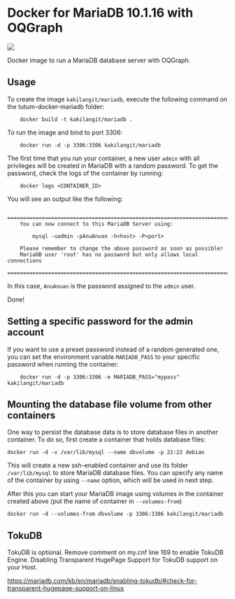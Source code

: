 Docker for MariaDB 10.1.16 with OQGraph
====================

[![](https://images.microbadger.com/badges/image/kakilangit/mariadb.svg)](http://microbadger.com/images/kakilangit/mariadb "Get your own image badge on microbadger.com")

Docker image to run a MariaDB database server with OQGraph.

Usage
-----

To create the image `kakilangit/mariadb`, execute the following command on the tutum-docker-mariadb folder:

        docker build -t kakilangit/mariadb .

To run the image and bind to port 3306:

        docker run -d -p 3306:3306 kakilangit/mariadb

The first time that you run your container, a new user `admin` with all privileges
will be created in MariaDB with a random password. To get the password, check the logs
of the container by running:

        docker logs <CONTAINER_ID>

You will see an output like the following:

        ========================================================================
        You can now connect to this MariaDB Server using:

            mysql -uadmin -pAnuAnuan -h<host> -P<port>

        Please remember to change the above password as soon as possible!
        MariaDB user 'root' has no password but only allows local connections
        ========================================================================


In this case, `AnuAnuan` is the password assigned to the `admin` user.

Done!


Setting a specific password for the admin account
-------------------------------------------------

If you want to use a preset password instead of a random generated one, you can
set the environment variable `MARIADB_PASS` to your specific password when running the container:

        docker run -d -p 3306:3306 -e MARIADB_PASS="mypass" kakilangit/mariadb


Mounting the database file volume from other containers
------------------------------------------------------

One way to persist the database data is to store database files in another container.
To do so, first create a container that holds database files:

    docker run -d -v /var/lib/mysql --name dbvolume -p 22:22 debian

This will create a new ssh-enabled container and use its folder `/var/lib/mysql` to store MariaDB database files.
You can specify any name of the container by using `--name` option, which will be used in next step.

After this you can start your MariaDB image using volumes in the container created above (put the name of container in `--volumes-from`)

    docker run -d --volumes-from dbvolume -p 3306:3306 kakilangit/mariadb

TokuDB
------

TokuDB is optional. Remove comment on my.cnf line 169 to enable TokuDB Engine.
Disabling Transparent HugePage Support for TokuDB support on your Host.

  https://mariadb.com/kb/en/mariadb/enabling-tokudb/#check-for-transparent-hugepage-support-on-linux
